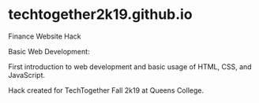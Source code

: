 # techtogether2k19.github.io
Finance Website Hack

Basic Web Development:

First introduction to web development and basic usage of HTML, CSS, and JavaScript.

Hack created for TechTogether Fall 2k19 at Queens College.
